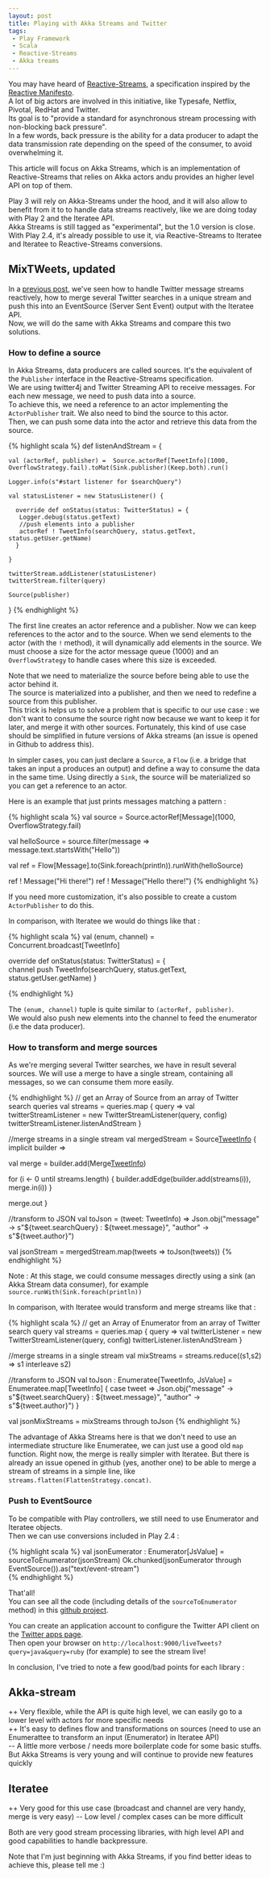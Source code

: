 ```yaml
---
layout: post
title: Playing with Akka Streams and Twitter
tags:
 - Play Framework
 - Scala
 - Reactive-Streams
 - Akka treams
---
```


You may have heard of [Reactive-Streams](http://www.reactive-streams.org/), a specification inspired by the [Reactive Manifesto](http://reactivemanifesto.org/).  
A lot of big actors are involved in this initiative, like Typesafe, Netflix, Pivotal, RedHat and Twitter.  
Its goal is to "provide a standard for asynchronous stream processing with non-blocking back pressure".  
In a few words, back pressure is the ability for a data producer to adapt the data transmission rate depending on the speed of the consumer, to avoid overwhelming it.

This article will focus on Akka Streams, which is an implementation of Reactive-Streams that relies on Akka actors andu provides an higher level API on top of them.

Play 3 will rely on Akka-Streams under the hood, and it will also allow to benefit from it to to handle data streams reactively, like we are doing today with Play 2 and the Iteratee API.  
Akka Streams is still tagged as "experimental", but the 1.0 version is close. With Play 2.4, it's already possible to use it, via Reactive-Streams to Iteratee and Iteratee to Reactive-Streams conversions.

## MixTWeets, updated

In a [previous post](http://loicdescotte.github.io/posts/mixtweets/), we've seen how to handle Twitter message streams reactively, how to merge several Twitter searches in a unique stream and push this into an EventSource (Server Sent Event) output with the Iteratee API.  
Now, we will do the same with Akka Streams and compare this two solutions.  

### How to define a source

In Akka Streams, data producers are called sources. It's the equivalent of the `Publisher` interface in the Reactive-Streams specification.  
We are using twitter4j and Twitter Streaming API to receive messages. For each new message, we need to push data into a source.  
To achieve this, we need a reference to an actor implementing the `ActorPublisher` trait. We also need to bind the source to this actor.  
Then, we can push some data into the actor and retrieve this data from the source.

{% highlight scala %}
def listenAndStream = {

    val (actorRef, publisher) =  Source.actorRef[TweetInfo](1000, OverflowStrategy.fail).toMat(Sink.publisher)(Keep.both).run()

    Logger.info(s"#start listener for $searchQuery")
 
    val statusListener = new StatusListener() {
 
      override def onStatus(status: TwitterStatus) = {   
       Logger.debug(status.getText)
       //push elements into a publisher
       actorRef ! TweetInfo(searchQuery, status.getText, status.getUser.getName)
      }
 
    }
 
    twitterStream.addListener(statusListener)
    twitterStream.filter(query)
    
    Source(publisher)
}
{% endhighlight %}


The first line creates an actor reference and a publisher. Now we can keep references to the actor and to the source. When we send elements to the actor (with the `!` method), it will dynamically add elements in the source.  We must choose a size for the actor message queue (1000) and an `OverflowStrategy` to handle cases where this size is exceeded.  

Note that we need to materialize the source before being able to use the actor behind it.  
The source is materialized into a publisher, and then we need to redefine a source from this publisher.  
This trick is helps us to solve a problem that is specific to our use case : we don't want to consume the source right now because we want to keep it for later, and merge it with other sources. Fortunately, this kind of use case should be simplified in future versions of Akka streams (an issue is opened in Github to address this).

In simpler cases, you can just declare a `Source`, a `Flow` (i.e. a bridge that takes an input a produces an output) and define a way to consume the data in the same time. Using directly a `Sink`, the source will be materialized so you can get a reference to an actor.  

Here is an example that just prints messages matching a pattern : 

{% highlight scala %}
val source = Source.actorRef[Message](1000, OverflowStrategy.fail)

val helloSource = source.filter(message => message.text.startsWith("Hello"))

val ref = Flow[Message].to(Sink.foreach(println)).runWith(helloSource)

ref ! Message("Hi there!")
ref ! Message("Hello there!")
{% endhighlight %}


If you need more customization, it's also possible to create a custom `ActorPublisher` to do this.  


In comparison, with Iteratee we would do things like that :

{% highlight scala %}
val (enum, channel) = Concurrent.broadcast[TweetInfo]

override def onStatus(status: TwitterStatus) = {  
  channel push TweetInfo(searchQuery, status.getText, status.getUser.getName)
}

{% endhighlight %}

The `(enum, channel)` tuple is quite similar to `(actorRef, publisher)`.  
We would also push new elements into the channel to feed the enumerator (i.e the data producer).

### How to transform and merge sources

As we're merging several Twitter searches, we have in result several sources. We will use a merge to have a single stream, containing all messages, so we can consume them more easily.

{% endhighlight %}
// get an Array of Source from an array of Twitter search queries
val streams = queries.map { query => 
    val twitterStreamListener = new TwitterStreamListener(query, config)
    twitterStreamListener.listenAndStream 
}

//merge streams in a single stream
val mergedStream = Source[TweetInfo]() { implicit builder =>

  val merge = builder.add(Merge[TweetInfo](streams.length))

  for (i <- 0 until streams.length) {
    builder.addEdge(builder.add(streams(i)), merge.in(i))
  }

  merge.out
}

//transform to JSON
val toJson = (tweet: TweetInfo) => Json.obj("message" -> s"${tweet.searchQuery} : ${tweet.message}", "author" -> s"${tweet.author}")

val jsonStream = mergedStream.map(tweets => toJson(tweets))
{% endhighlight %}

Note : At this stage, we could consume messages directly using a sink (an Akka Stream data consumer), for example `source.runWith(Sink.foreach(println))`

In comparison, with Iteratee would transform and merge streams like that :

{% highlight scala %}
// get an Array of Enumerator from an array of Twitter search query
val streams = queries.map { query => 
  val twitterListener = new TwitterStreamListener(query, config)
  twitterListener.listenAndStream
}

//merge streams in a single stream
val mixStreams = streams.reduce((s1,s2) => s1 interleave s2)

//transform to JSON
val toJson : Enumeratee[TweetInfo, JsValue] = Enumeratee.map[TweetInfo] { case tweet =>
  Json.obj("message" -> s"${tweet.searchQuery} : ${tweet.message}", "author" -> s"${tweet.author}")
}

val jsonMixStreams = mixStreams through toJson
{% endhighlight %}

The advantage of Akka Streams here is that we don't need to use an intermediate structure like Enumeratee, we can just use a good old `map` function.
Right now, the merge is really simpler with Iteratee. But there is already an issue opened in github (yes, another one) to be able to merge a stream of streams in a simple line, like `streams.flatten(FlattenStrategy.concat)`.


### Push to EventSource

To be compatible with Play controllers, we still need to use Enumerator and Iteratee objects.  
Then we can use conversions included in Play 2.4 :  

{% highlight scala %}
val jsonEumerator : Enumerator[JsValue] = sourceToEnumerator(jsonStream)
Ok.chunked(jsonEumerator through EventSource()).as("text/event-stream")  
{% endhighlight %}

That'all!  
You can see all the code (including details of the `sourceToEnumerator` method) in this [github project](http://github.com/loicdescotte/MixTweets-AkkaStreams).

You can create an application account to configure the Twitter API client on the [Twitter apps page](https://apps.twitter.com/).  
Then open your browser on `http://localhost:9000/liveTweets?query=java&query=ruby` (for example) to see the stream live!


In conclusion, I've tried to note a few good/bad points for each library : 

Akka-stream  
-----------

++ Very flexible, while the API is quite high level, we can easily go to a lower level with actors for more specific needs  
++ It's easy to defines flow and transformations on sources (need to use an Enumerattee to transform an input (Enumerator) in Iteratee API)  
-- A little more verbose / needs more boilerplate code for some basic stuffs. But Akka Streams is very young and will continue to provide new features quickly


Iteratee
--------

++ Very good for this use case (broadcast and channel are very handy, merge is very easy)
-- Low level / complex cases can be more difficult  

Both are very good stream processing libraries, with high level API and good capabilities to handle backpressure.

Note that I'm just beginning with Akka Streams, if you find better ideas to achieve this, please tell me :)  
